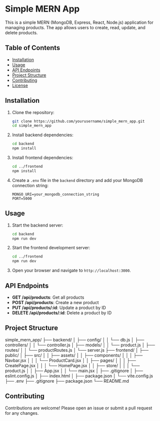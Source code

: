 # Simple MERN App

This is a simple MERN (MongoDB, Express, React, Node.js) application for managing products. The app allows users to create, read, update, and delete products.

## Table of Contents

- [Installation](#installation)
- [Usage](#usage)
- [API Endpoints](#api-endpoints)
- [Project Structure](#project-structure)
- [Contributing](#contributing)
- [License](#license)

## Installation

1. Clone the repository:

    ```sh
    git clone https://github.com/yourusername/simple_mern_app.git
    cd simple_mern_app
    ```

2. Install backend dependencies:

    ```sh
    cd backend
    npm install
    ```

3. Install frontend dependencies:

    ```sh
    cd ../frontend
    npm install
    ```

4. Create a `.env` file in the `backend` directory and add your MongoDB connection string:

    ```env
    MONGO_URI=your_mongodb_connection_string
    PORT=5000
    ```

## Usage

1. Start the backend server:

    ```sh
    cd backend
    npm run dev
    ```

2. Start the frontend development server:

    ```sh
    cd ../frontend
    npm run dev
    ```

3. Open your browser and navigate to `http://localhost:3000`.

## API Endpoints

- **GET /api/products**: Get all products
- **POST /api/products**: Create a new product
- **PUT /api/products/:id**: Update a product by ID
- **DELETE /api/products/:id**: Delete a product by ID

## Project Structure
simple_mern_app/ 
├── backend/ 
│ ├── config/ 
│ │ └── db.js 
│ ├── controllers/ 
│ │ └── controller.js 
│ ├── models/ 
│ │ └── product.js 
│ ├── routes/ 
│ │ └── productRoutes.js 
│ └── server.js 
├── frontend/ 
│ ├── public/ 
│ ├── src/ 
│ │ ├── assets/ 
│ │ ├── components/ 
│ │ │ ├── Navbar.jsx 
│ │ │ └── ProductCard.jsx 
│ │ ├── pages/ 
│ │ │ ├── CreatePage.jsx 
│ │ │ └── HomePage.jsx 
│ │ ├── store/ 
│ │ │ └── product.js 
│ │ ├── App.jsx 
│ │ └── main.jsx 
│ ├── .gitignore 
│ ├── eslint.config.js 
│ ├── index.html 
│ ├── package.json 
│ └── vite.config.js 
├── .env 
├── .gitignore 
├── package.json 
└── README.md


## Contributing

Contributions are welcome! Please open an issue or submit a pull request for any changes.
